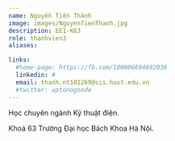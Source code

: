 ```yaml
---
name: Nguyễn Tiến Thành
image: images/NguyenTienThanh.jpg
description: EE1-K63
role: thanhvien3
aliases:

links:
  #home-page: https://fb.com/100006694692036
  linkedin: #
  email: thanh.nt181269@sis.hust.edu.vn
  #twitter: uptonogoode
---
```


Học chuyên ngành Kỹ thuật điện.

Khoá 63 Trường Đại học Bách Khoa Hà Nội.
